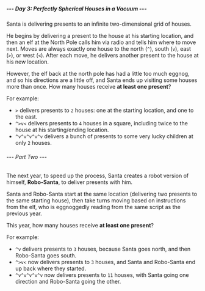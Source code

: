 ##### --- Day 3: Perfectly Spherical Houses in a Vacuum ---

Santa is delivering presents to an infinite two-dimensional grid of houses.

He begins by delivering a present to the house at his starting location, and
then an elf at the North Pole calls him via radio and tells him where to move
next. Moves are always exactly one house to the north (`^`), south (`v`), east
(`>`), or west (`<`). After each move, he delivers another present to the house
at his new location.

However, the elf back at the north pole has had a little too much eggnog, and so
his directions are a little off, and Santa ends up visiting some houses more
than once. How many houses receive **at least one present**?

For example:

- `>` delivers presents to `2` houses: one at the starting location, and one to
the east.
- `^>v<` delivers presents to `4` houses in a square, including twice to the
house at his starting/ending location.
- `^v^v^v^v^v` delivers a bunch of presents to some very lucky children at only
`2` houses.

###### --- Part Two ---

The next year, to speed up the process, Santa creates a robot version of
himself, **Robo-Santa**, to deliver presents with him.

Santa and Robo-Santa start at the same location (delivering two presents to the
same starting house), then take turns moving based on instructions from the elf,
who is eggnoggedly reading from the same script as the previous year.

This year, how many houses receive **at least one present**?

For example:

- `^v` delivers presents to `3` houses, because Santa goes north, and then
Robo-Santa goes south.
- `^>v<` now delivers presents to `3` houses, and Santa and Robo-Santa end up
back where they started.
- `^v^v^v^v^v` now delivers presents to `11` houses, with Santa going one
direction and Robo-Santa going the other.
